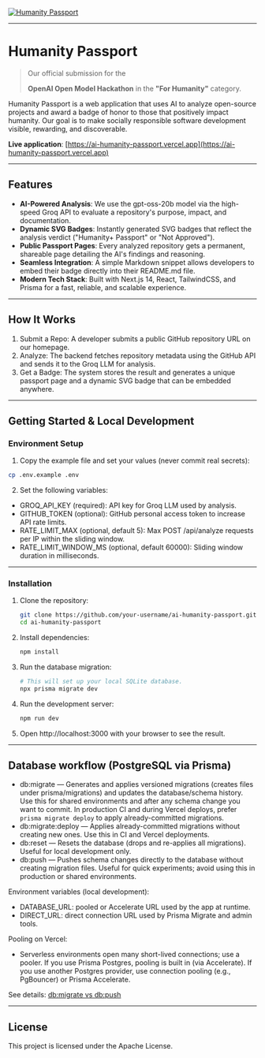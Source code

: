 [![Humanity Passport](https://ai-humanity-passport.vercel.app/api/badge/shsanantonio/ai-humanity-passport)](https://ai-humanity-passport.vercel.app/passport/shsanantonio/ai-humanity-passport)


---

# Humanity Passport

> Our official submission for the
>
> **OpenAI Open Model Hackathon** in the **"For Humanity"** category.


Humanity Passport is a web application that uses AI to analyze open-source projects and award a badge of honor to those that positively impact humanity. Our goal is to make socially responsible software development visible, rewarding, and discoverable.

**Live application**: [https://ai-humanity-passport.vercel.app](https://ai-humanity-passport.vercel.app)

---

## Features
- **AI-Powered Analysis**: We use the gpt-oss-20b model via the high-speed Groq API to evaluate a repository's purpose, impact, and documentation.
- **Dynamic SVG Badges**: Instantly generated SVG badges that reflect the analysis verdict ("Humanity+ Passport" or "Not Approved").
- **Public Passport Pages**: Every analyzed repository gets a permanent, shareable page detailing the AI's findings and reasoning.
- **Seamless Integration**: A simple Markdown snippet allows developers to embed their badge directly into their README.md file.
- **Modern Tech Stack**: Built with Next.js 14, React, TailwindCSS, and Prisma for a fast, reliable, and scalable experience.

---

## How It Works
1. Submit a Repo: A developer submits a public GitHub repository URL on our homepage.
2. Analyze: The backend fetches repository metadata using the GitHub API and sends it to the Groq LLM for analysis.
3. Get a Badge: The system stores the result and generates a unique passport page and a dynamic SVG badge that can be embedded anywhere.

---

## Getting Started & Local Development

### Environment Setup

1) Copy the example file and set your values (never commit real secrets):

```bash
cp .env.example .env
```

2) Set the following variables:
- GROQ_API_KEY (required): API key for Groq LLM used by analysis.
- GITHUB_TOKEN (optional): GitHub personal access token to increase API rate limits.
- RATE_LIMIT_MAX (optional, default 5): Max POST /api/analyze requests per IP within the sliding window.
- RATE_LIMIT_WINDOW_MS (optional, default 60000): Sliding window duration in milliseconds.

---

### Installation

1. Clone the repository:

    ```bash
    git clone https://github.com/your-username/ai-humanity-passport.git
    cd ai-humanity-passport
    ```
2. Install dependencies:

    ```bash
    npm install
    ```
3. Run the database migration:
    ```bash
    # This will set up your local SQLite database.
    npx prisma migrate dev
    ```
4. Run the development server:
    ```bash
    npm run dev
    ```
5. Open http://localhost:3000 with your browser to see the result.
---

## Database workflow (PostgreSQL via Prisma)

- db:migrate — Generates and applies versioned migrations (creates files under prisma/migrations) and updates the database/schema history. Use this for shared environments and after any schema change you want to commit. In production CI and during Vercel deploys, prefer `prisma migrate deploy` to apply already-committed migrations.
- db:migrate:deploy — Applies already-committed migrations without creating new ones. Use this in CI and Vercel deployments.
- db:reset — Resets the database (drops and re-applies all migrations). Useful for local development only.
- db:push — Pushes schema changes directly to the database without creating migration files. Useful for quick experiments; avoid using this in production or shared environments.

Environment variables (local development):
- DATABASE_URL: pooled or Accelerate URL used by the app at runtime.
- DIRECT_URL: direct connection URL used by Prisma Migrate and admin tools.

Pooling on Vercel:
- Serverless environments open many short-lived connections; use a pooler. If you use Prisma Postgres, pooling is built in (via Accelerate). If you use another Postgres provider, use connection pooling (e.g., PgBouncer) or Prisma Accelerate.

See details: [db:migrate vs db:push](doc/task-2-database-and-models.md#dbmigrate-vs-dbpush)

---

## License
This project is licensed under the Apache License.
